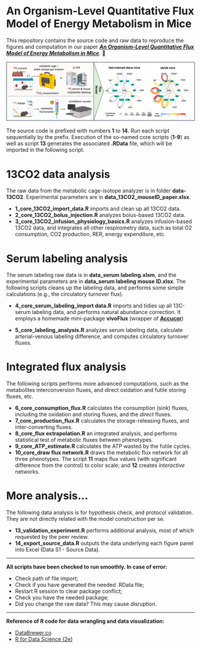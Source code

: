 <h1><strong>An Organism-Level Quantitative Flux Model of Energy Metabolism in Mice</strong></h1>

This repository contains the source code and raw data to reproduce the figures and computation in our paper [***An Organism-Level Quantitative Flux Model of Energy Metabolism in Mice***](https://www.biorxiv.org/content/10.1101/2024.02.11.579776v2). 🌟

![](https://github.com/yuanboFaith/flux-model-energy-metabolism/blob/main/github%20summary%20figure.png?raw=true)


The source code is prefixed with numbers **1** to **14**. Run each script sequentially by the prefix. Execution of the so-named core scripts (**1-9**) as well as script **13** generates the associated **.RData** file, which will be imported in the following script.

# **13CO2 data analysis**

The raw data from the metabolic cage-isotope analyzer is in folder **data-13CO2**. Experimental parameters are in **data_13CO2_mouseID_paper.xlsx**. 

- **1_core_13CO2_import_data.R** imports and clean up all 13CO2 data.
- **2_core_13CO2_bolus_injection.R** analyzes bolus-based 13CO2 data.
- **3_core_13CO2_infusion_physiology_basics.R** analyzes infusion-based 13CO2 data, and integrates all other respirometry data, such as total O2 consumption, CO2 production, RER, energy expenditure, etc. 

# **Serum labeling analysis**

The serum labeling raw data is in **data_serum labeling.xlsm**, and the experimental parameters are in **data_serum labeling mouse ID.xlsx**. The following scripts cleans up the labeling data, and performs some simple calculations (e.g., the circulatory turnover flux).  

- **4_core_serum_labeling_import data.R** imports and tidies up all 13C-serum labeling data, and performs natural abundance correction. It employs a homemade mini-package **vivoFlux** (wrapper of **[Accucor](https://github.com/XiaoyangSu/AccuCor)**)

- **5_core_labeling_analysis.R** analyzes serum labeling data, calculate arterial-venous labeling difference, and computes circulatory turnover fluxes.


# **Integrated flux analysis**

The following scripts performs more advanced computations, such as the metabolites interconversion fluxes, and direct oxidation and futile storing fluxes, etc. 

- **6_core_consumption_flux.R** calculates the consumption (sink) fluxes, including the oxidation and storing fluxes, and the *direct* fluxes. 
- **7_core_production_flux.R** calculates the storage-releasing fluxes, and inter-converting fluxes. 
- **8_core_flux extrapolation.R** an integrated analysis, and performs statistical test of metabolic fluxes between phenotypes.
- **9_core_ATP_estimate.R** calculates the ATP wasted by the futile cycles. 
- **10_core_draw flux network.R** draws the metabolic flux network for all three phenotypes. The script **11** maps flux values (with significant difference from the control) to color scale; and **12** creates *interactive* networks. 

# **More analysis...**

The following data analysis is for hypothesis check, and protocol validation. They are not directly related with the model construction per se. 

- **13_validation_experiment.R** performs additional analysis, most of which requested by the peer review.
- **14_export_source_data.R** outputs the data underlying each figure panel into Excel (Data S1 - Source Data). 

----

**All scripts have been checked to run smoothly. In case of error:**

- Check path of file import;
- Check if you have generated the needed .RData file;
- Restart R session to clear package conflict;
- Check you have the needed package;
- Did you change the raw data? This may cause disruption. 


----

**Reference of R code for data wrangling and data visualization:**

- [DataBrewer.co](https://databrewer.co/) 
- [R for Data Science (2e)](https://r4ds.hadley.nz/)


